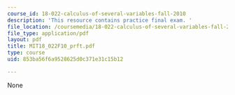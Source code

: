 ```yaml
---
course_id: 18-022-calculus-of-several-variables-fall-2010
description: 'This resource contains practice final exam. '
file_location: /coursemedia/18-022-calculus-of-several-variables-fall-2010/853ba56f6a9528625d0c371e31c15b12_MIT18_022F10_prft.pdf
file_type: application/pdf
layout: pdf
title: MIT18_022F10_prft.pdf
type: course
uid: 853ba56f6a9528625d0c371e31c15b12

---
```

None